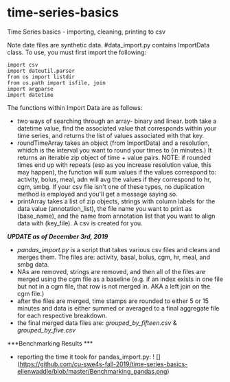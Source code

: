 # time-series-basics
Time Series basics - importing, cleaning, printing to csv

Note date files are synthetic data.
#data_import.py contains ImportData class. To use, you must first import the following:

```
import csv
import dateutil.parser
from os import listdir
from os.path import isfile, join
import argparse
import datetime
```
The functions within Import Data are as follows:
- two ways of searching through an array- binary and linear. both take a datetime value, find the associated value that corresponds within your time series, and returns the list of values associated with that key.
- roundTimeArray takes an object (from ImportData) and a resolution, whidch is the interval you want to round your times to (in minutes.) It returns an iterable zip object of time + value pairs. NOTE: if rounded times end up with repeats (esp as you increase resolution value, this may happen), the function will sum values if the values correspond to: activity, bolus, meal, adn will avg the values if they correspond to hr, cgm, smbg. If your csv file isn't one of these types, no duplication method is employed and you'll get a message saying so.
- printArray takes a list of zip objects, strings with column labels for the data value (annotation_list), the file name you want to print as (base_name), and the name from annotation list that you want to align data with (key_file). A csv is created for you.


***UPDATE as of December 3rd, 2019***
- *pandas_import.py* is a script that takes various csv files and cleans and merges them. The files are: activity, basal, bolus, cgm, hr, meal, and smbg data.
- NAs are removed, strings are removed, and then all of the files are merged using the cgm file as a baseline (e.g. if an index exists in one file but not in a cgm file, that row is not merged in. AKA a left join on the cgm file.)
- after the files are merged, time stamps are rounded to either 5 or 15 minutes and data is either summed or averaged to a final aggregate file for each respective breakdown.
- the final merged data files are: *grouped_by_fifteen.csv* & *grouped_by_five.csv*

***Benchmarking Results ***
- reporting the time it took for pandas_import.py:
! [] (https://github.com/cu-swe4s-fall-2019/time-series-basics-ellenwaddle/blob/master/Benchmarking_pandas.png)
